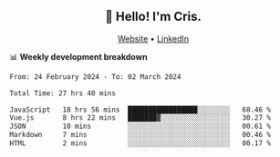 
<h2 align="center">👋 Hello! I'm Cris.</h2>
<p align="center">
  <a href="https://www.criscunas.dev">Website</a> •
  <a href="https://www.linkedin.com/in/cristophercunas/">LinkedIn</a> 
</p>


📊 **Weekly development breakdown**
<!--START_SECTION:waka-->

```txt
From: 24 February 2024 - To: 02 March 2024

Total Time: 27 hrs 40 mins

JavaScript   18 hrs 56 mins  █████████████████░░░░░░░░   68.46 %
Vue.js       8 hrs 22 mins   ███████▓░░░░░░░░░░░░░░░░░   30.27 %
JSON         10 mins         ░░░░░░░░░░░░░░░░░░░░░░░░░   00.61 %
Markdown     7 mins          ░░░░░░░░░░░░░░░░░░░░░░░░░   00.46 %
HTML         2 mins          ░░░░░░░░░░░░░░░░░░░░░░░░░   00.17 %
```

<!--END_SECTION:waka-->
